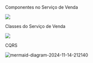 Componentes no Serviço de Venda

[![](https://mermaid.ink/img/pako:eNqVVO9q2zAQfxWhUtgggW0ZW-vBoLGTNLCM0o59mL0PmnVKxGTJSHLa0PRp9qEP0EfIi-0c5Y_dZZT4i3V3v_ud7neS7mluONCInp6S-D2ZoKFIl3yBOf57EUkkm1pWMMKBxKYojQbtwZFXN2DncvVo6sB30Jy51yQ3BRk4L5XJdKYxr5yRb0mmCX4X6UTm1rh_0n6Sbvcz6aex0d4apcA2YpvcNSROmzWvrMnBOVbgfoKDTYPRSkpaSdcwlQ6rrPHAJTftEoP0GkrjpF89Wflf1DAdowbY3upx9ccQOTSGtwCjUDQH0q_q1BDr17FlPEM1ly9Wipvgy3TEPNyyxaE-k2Noh3swubgaL8k4XW-_NnYbxaMQpugIZpKvqycXArliziUgcNC7WQmpVHQCb8VH0evU2v6G6KTX2667t5L7WfSuvPv0jMNtJAoEmH7Gfx1FYEOnxi62HG_EmRBHccgwSC-N3pII-JDnR5HAnQermdoynItz9qIWO6kvSiVzprkhzAVOvF5SczmXvGKqHjU0CuIR2yjX3AYerv1MWoH4IDw56B00NG0Fhk2hWpHRQaLLnSYt9_gZDe3QAmzBJMcH6L5GZtTPoICMRrjkIFilfEYz_YBQVnlzs9A5jbytoEOtqaYzGgmmHFpVyfGObJ6rnbdk-ocxexsvAzY3CU_e-uV7-AueG7Bn?type=png)](https://mermaid.live/edit#pako:eNqVVO9q2zAQfxWhUtgggW0ZW-vBoLGTNLCM0o59mL0PmnVKxGTJSHLa0PRp9qEP0EfIi-0c5Y_dZZT4i3V3v_ud7neS7mluONCInp6S-D2ZoKFIl3yBOf57EUkkm1pWMMKBxKYojQbtwZFXN2DncvVo6sB30Jy51yQ3BRk4L5XJdKYxr5yRb0mmCX4X6UTm1rh_0n6Sbvcz6aex0d4apcA2YpvcNSROmzWvrMnBOVbgfoKDTYPRSkpaSdcwlQ6rrPHAJTftEoP0GkrjpF89Wflf1DAdowbY3upx9ccQOTSGtwCjUDQH0q_q1BDr17FlPEM1ly9Wipvgy3TEPNyyxaE-k2Noh3swubgaL8k4XW-_NnYbxaMQpugIZpKvqycXArliziUgcNC7WQmpVHQCb8VH0evU2v6G6KTX2667t5L7WfSuvPv0jMNtJAoEmH7Gfx1FYEOnxi62HG_EmRBHccgwSC-N3pII-JDnR5HAnQermdoynItz9qIWO6kvSiVzprkhzAVOvF5SczmXvGKqHjU0CuIR2yjX3AYerv1MWoH4IDw56B00NG0Fhk2hWpHRQaLLnSYt9_gZDe3QAmzBJMcH6L5GZtTPoICMRrjkIFilfEYz_YBQVnlzs9A5jbytoEOtqaYzGgmmHFpVyfGObJ6rnbdk-ocxexsvAzY3CU_e-uV7-AueG7Bn)



Classes do Serviço de Venda

[![](https://mermaid.ink/img/pako:eNqlVdtqGzEQ_RWxIRDTmDQ1rYtaAiVpIZBAsds8lH2ZSrO2qFazlbRuQ_DX9CHQ3_CPdfZiW06ahtB92IvmzDkzoxntTaZIYyaz_X1xZmDmoQShUZxaCAGDGIor9NEosGJqjUKhSVwa5SmgX5jVLTXgK3QaQu5ypxq3nid3gi9tPKpoyImLSbfCSh27qMCDOPUGVrerXyRYlVyobWwj-IjasJhjPQwldfIdQ6vSA9glerIWvbjprM31zOPMhOjBd6iDQWJTvcod2_I--bRJkpNOmRXH-3-sO3RGSzGN3rhZsrgAS16KD5YgptiILkhxwZm9PY9YnqTyYFVtwX-iCPZgsOO8E0Pj-HgE32tw0WjQKMW5S4OoeD_pszOcqaGHZbpUJ1hRMJH89Y5kALvYFKpqH7L3SEtKXyOuUdsoB2voRnXTVxO0oLjXoEQXKXTr9_pkODy5s79SqDk3fopfm7bgJBcpQGEIjzg0tNwsR-vOSNEtrN0KKfiemhKdXa6e5qhCH7gFVr-dMpBk_z5EYykk45tsyBkWDcO6BoWxVu7hcTEuRoc8KPQN5d5otH4f_jA6zuWL6uebOxyhT7MjKMb4Ur96EoGmEozr_fUxjovxk_z9tjx9DM-L10XxGMemSu8qPkjAcUkhdKw7dbrfLtuqPXxA9FX5y6y3e9zl_M_x2KaVu-wwK9Gzi-aDuZ2bPItzLDHPJL9qLIAbIc9yt2Qo1JGm105lMvoaDzNP9WyeyQJs4K-60hCxP5I3qxW4L0Tbb46GpS-7X0H7R1j-Ab2zAuQ?type=png)](https://mermaid.live/edit#pako:eNqlVdtqGzEQ_RWxIRDTmDQ1rYtaAiVpIZBAsds8lH2ZSrO2qFazlbRuQ_DX9CHQ3_CPdfZiW06ahtB92IvmzDkzoxntTaZIYyaz_X1xZmDmoQShUZxaCAGDGIor9NEosGJqjUKhSVwa5SmgX5jVLTXgK3QaQu5ypxq3nid3gi9tPKpoyImLSbfCSh27qMCDOPUGVrerXyRYlVyobWwj-IjasJhjPQwldfIdQ6vSA9glerIWvbjprM31zOPMhOjBd6iDQWJTvcod2_I--bRJkpNOmRXH-3-sO3RGSzGN3rhZsrgAS16KD5YgptiILkhxwZm9PY9YnqTyYFVtwX-iCPZgsOO8E0Pj-HgE32tw0WjQKMW5S4OoeD_pszOcqaGHZbpUJ1hRMJH89Y5kALvYFKpqH7L3SEtKXyOuUdsoB2voRnXTVxO0oLjXoEQXKXTr9_pkODy5s79SqDk3fopfm7bgJBcpQGEIjzg0tNwsR-vOSNEtrN0KKfiemhKdXa6e5qhCH7gFVr-dMpBk_z5EYykk45tsyBkWDcO6BoWxVu7hcTEuRoc8KPQN5d5otH4f_jA6zuWL6uebOxyhT7MjKMb4Ur96EoGmEozr_fUxjovxk_z9tjx9DM-L10XxGMemSu8qPkjAcUkhdKw7dbrfLtuqPXxA9FX5y6y3e9zl_M_x2KaVu-wwK9Gzi-aDuZ2bPItzLDHPJL9qLIAbIc9yt2Qo1JGm105lMvoaDzNP9WyeyQJs4K-60hCxP5I3qxW4L0Tbb46GpS-7X0H7R1j-Ab2zAuQ)

CQRS

![mermaid-diagram-2024-11-14-212140](https://github.com/user-attachments/assets/f69b2b76-0bbb-4d57-a917-729398f1d8d4)

